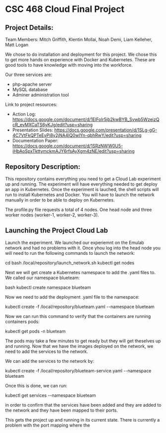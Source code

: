 # CSC 468 Cloud Final Project

## Project Details:
Team Members: Mitch Griffith, Klentin Mollai, Noah Demi, Liam Kelleher, Matt Logan

We chose to do installation and deployment for this project.  We chose this to get more hands on experience with Docker and Kubernetes.  These are good tools to have knowledge with moving into the workforce.  

Our three services are:
* php-apache server
* MySQL database
* Adminer administration tool

Link to project resources:
* Action Log: https://docs.google.com/document/d/1ElFoIr5jb2kwBYB_Svwb5WzeizQcR_evMXCaTS6yKJg/edit?usp=sharing
* Presentation Slides: https://docs.google.com/presentation/d/1SLg-gG-4C7VtFkQPTeEyPi8y2jNA4lQ0wlYn-qbhRwY/edit?usp=sharing
* Documentation Paper: https://docs.google.com/document/d/1SRzNWW0U5-iHbAoSpxTkttymckmAJY6rfsAyXgm4zNE/edit?usp=sharing

## Repository Description:

This repository contains everything you need to get a Cloud Lab experiment up and running.  The experiment will have everything needed to get deploy an app in Kubernetes.  Once the experiment is lauched, the shell scripts will run to install Kubernetes and Docker.  You will have to launch the network manually in order to be able to deploy on Kubernetes.  

The profile.py file requests a total of 4 nodes.  One head node and three worker nodes (worker-1, worker-2, worker-3).  

## Launching the Project Cloud Lab

Launch the experiment.  We launched our experiemnt on the Emulab network and had no problems with it.  Once yhou log into the head node you will need to run the following commands to launch the network:

cd
bash /local/repository/launch_network.sh
kubectl get nodes

Next we will get create a Kubernetes namespace to add the .yaml files to.  We called our namespace blueteam:

bash
kubectl create namespace blueteam

Now we need to add the deployment .yaml file to the namespace:

kubectl create -f /local/repository/blueteam.yaml --namespace blueteam

Now we can run this command to verify that the containers are running containers pods:

kubectl get pods -n blueteam

The pods may take a few minutes to get ready but they will get theselves up and running.  Now that we have the images deployed on the network, we need to add the services to the network.  

We can add the services to the network by: 

kubectl create -f /local/repository/blueteam-service.yaml --namespace blueteam

Once this is done, we can run:

kubectl get services --namespace blueteam

in order to confirm that the services have been added and they are added to the network and they have been mapped to their ports.  

This gets the project up and running in its current state.  There is currently a problem with the port mapping where the 
